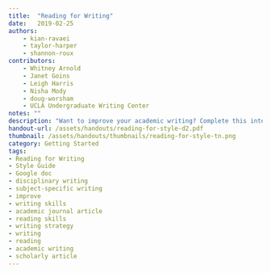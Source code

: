 ```yaml
---
title:  "Reading for Writing"
date:   2019-02-25
authors: 
    - kian-ravaei
    - taylor-harper
    - shannon-roux
contributors:
    - Whitney Arnold
    - Janet Goins
    - Leigh Harris
    - Nisha Mody
    - doug-worsham
    - UCLA Undergraduate Writing Center
notes: ""
description: "Want to improve your academic writing? Complete this interactive activity to take your writing to the next level."
handout-url: /assets/handouts/reading-for-style-d2.pdf
thumbnail: /assets/handouts/thumbnails/reading-for-style-tn.png
category: Getting Started
tags:
- Reading for Writing
- Style Guide
- Google doc
- disciplinary writing
- subject-specific writing
- improve
- writing skills
- academic journal article
- reading skills
- writing strategy
- writing
- reading
- academic writing
- scholarly article
---
```


